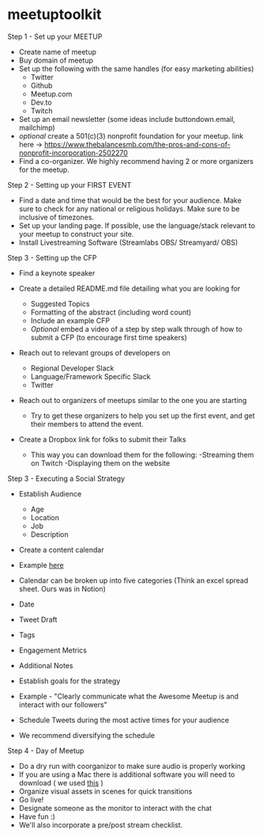 # meetuptoolkit

Step 1 - Set up your MEETUP
- Create name of meetup
- Buy domain of meetup
- Set up the following with the same handles (for easy marketing abilities)
  - Twitter
  - Github
  - Meetup.com
  - Dev.to
  - Twitch
- Set up an email newsletter (some ideas include buttondown.email, mailchimp)
- *optional* create a 501(c)(3) nonprofit foundation for your meetup. link here -> https://www.thebalancesmb.com/the-pros-and-cons-of-nonprofit-incorporation-2502270
- Find a co-organizer. We highly recommend having 2 or more organizers for the meetup. 

Step 2 - Setting up your FIRST EVENT
- Find a date and time that would be the best for your audience. 
Make sure to check for any national or religious holidays. Make sure to be inclusive of timezones. 
- Set up your landing page. If possible, use the language/stack relevant to your meetup to construct your site. 
- Install Livestreaming Software (Streamlabs OBS/ Streamyard/ OBS)


Step 3 - Setting up the CFP
- Find a keynote speaker 
- Create a detailed README.md file detailing what you are looking for 
  - Suggested Topics
  - Formatting of the abstract (including word count)
  - Include an example CFP 
  - *Optional* embed a video of a step by step walk through of how to submit a CFP (to encourage first time speakers)
- Reach out to relevant groups of developers on 
  - Regional Developer Slack 
  - Language/Framework Specific Slack
  - Twitter
- Reach out to organizers of meetups similar to the one you are starting
  - Try to get these organizers to help you set up the first event, and get their members to attend the event. 
  
  
- Create a Dropbox link for folks to submit their Talks
  - This way you can download them for the following:
    -Streaming them on Twitch
    -Displaying them on the website


Step 3 - Executing a Social Strategy

- Establish Audience
  - Age
  - Location
  - Job
  - Description 
- Create a content calendar 
 - Example [here](https://blog.hootsuite.com/how-to-create-a-social-media-content-calendar/)
 - Calendar can be broken up into five categories (Think an excel spread sheet. Ours was in Notion)
  - Date
  - Tweet Draft
  - Tags
  - Engagement Metrics
  - Additional Notes
 
 - Establish goals for the strategy 
  - Example - "Clearly communicate what the Awesome Meetup is and interact with our followers"
 - Schedule Tweets during the most active times for your audience
  - We recommend diversifying the schedule 
  
Step 4 - Day of Meetup

- Do a dry run with coorganizor to make sure audio is properly working
- If you are using a Mac there is additional software you will need to download ( we used [this](https://billykorando.com/2020/04/14/capturing-desktop-and-zoom-audio-in-obs-on-macos/) )
- Organize visual assets in scenes for quick transitions
- Go live!
- Designate someone as the monitor to interact with the chat
- Have fun :) 
- We'll also incorporate a pre/post stream checklist.

